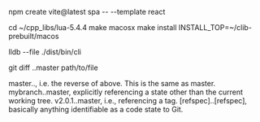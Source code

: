 npm create vite@latest spa -- --template react

cd ~/cpp_libs/lua-5.4.4
make macosx
make install INSTALL_TOP=~/clib-prebuilt/macos

lldb --file ./dist/bin/cli
<!-- git diff file between branches -->
git diff ..master path/to/file

master.., i.e. the reverse of above. This is the same as master.
mybranch..master, explicitly referencing a state other than the current working tree.
v2.0.1..master, i.e., referencing a tag.
[refspec]..[refspec], basically anything identifiable as a code state to Git.